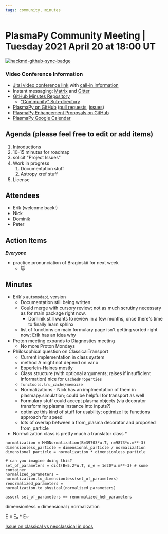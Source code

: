 ```yaml
---
tags: community, minutes
---
```


# PlasmaPy Community Meeting | Tuesday 2021 April 20 at 18:00 UT

[![hackmd-github-sync-badge](https://hackmd.io/DospFl98Q0-L9tO9CdtYKw/badge)](https://hackmd.io/DospFl98Q0-L9tO9CdtYKw)


### Video Conference Information
* [Jitsi video conference link](https://meet.jit.si/plasmapy) with [call-in information](https://meet.jit.si/static/dialInInfo.html?room=plasmapy) 
* Instant messaging: [Matrix](https://app.element.io/#/room/#plasmapy:openastronomy.org) and [Gitter](https://gitter.im/PlasmaPy/Lobby)
* [GitHub Minutes Repository](https://github.com/PlasmaPy/plasmapy-project/tree/master/minutes)
    * ["Community" Sub-directory](https://github.com/PlasmaPy/plasmapy-project/tree/master/minutes/_community)
* [PlasmaPy on GitHub](https://github.com/PlasmaPy/plasmapy) ([pull requests](https://github.com/PlasmaPy/plasmapy/pulls), [issues](https://github.com/PlasmaPy/plasmapy/issues))
* [PlasmaPy Enhancement Proposals on GitHub](https://github.com/PlasmaPy/PlasmaPy-PLEPs) 
* [PlasmaPy Google Calendar](https://calendar.google.com/calendar?cid=bzVsb3ZkcW0zaWxsam00ZTlrMDd2cmw5bWdAZ3JvdXAuY2FsZW5kYXIuZ29vZ2xlLmNvbQ)

## Agenda (please feel free to edit or add items)

1. Introductions
2. 10-15 minutes for roadmap
3. solicit "Project Issues"
9. Work in progress 
    1. Documentation stuff
    6. Astropy xref stuff
4. License
    
## Attendees

* Erik (welcome back!)
* Nick
* Dominik
* Peter

## Action Items

***Everyone***
* practice pronunciation of Braginskii for next week
    * 🙀

## Minutes

* Erik's `automodapi` version
    * Documentation still being written
    * Could merge with cursory review; not as much scrutiny necessary as for main package right now.
        * Dominik still wants to review in a few months, once there's time to finally learn sphinx 
    * list of functions on main formulary page isn't getting sorted right now; Erik has an idea why
* Proton meeting expands to Diagnostics meeting
    * No more Proton Mondays
* Philosophical question on ClassicalTransport
    * Current implementation in class system
    * method A might not depend on var x
    * Epperlein-Haines mostly 
    * Class structure (with optional arguments; raises if insufficient information) nice for `CachedProperties`
    * `functools.lru_cache/memoize`
    * Normalizations - Nick has an implmentation of them in plasmapy.simulation; could be helpful for transport as well
    * Formulary stuff could accept plasma objects (via decorator transforming plasma instance into inputs?)
    * optimize this kind of stuff for usability; optimize lite functions approach for speed
    * lots of overlap between a from_plasma decorator and proposed from_particle
* Normalization class is pretty much a translator class
    * 
    

```python=
normalization = MHDNormalization(B=39703*u.T, n=9873*u.m**-3)
dimensionless_particle = dimensional_particle / normalization
dimensional_particle = normalization * dimensionless_particle

# can you imagine doing this?
set_of_parameters = dict(B=5.2*u.T, n_e = 1e20*u.m**-3) # some container
normalized_parameters = normalization.to_dimensionless(set_of_parameters)
renormalized_parameters = normalization.to_physical(normalized_parameters)

assert set_of_parameters == renormalized_heh_parameters
```


dimensionless = dimensional / normalization

E = E₀ * E~


[Issue on classical vs neoclassical in docs](https://github.com/PlasmaPy/PlasmaPy/issues/1120)